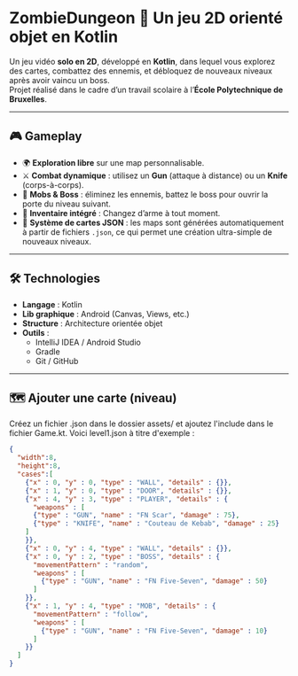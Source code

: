 # ZombieDungeon 🔫 Un jeu 2D orienté objet en Kotlin

Un jeu vidéo **solo en 2D**, développé en **Kotlin**, dans lequel vous explorez des cartes, combattez des ennemis, et débloquez de nouveaux niveaux après avoir vaincu un boss.  
Projet réalisé dans le cadre d’un travail scolaire à l’**École Polytechnique de Bruxelles**.

---

## 🎮 Gameplay

- 🌍 **Exploration libre** sur une map personnalisable.
- ⚔️ **Combat dynamique** : utilisez un **Gun** (attaque à distance) ou un **Knife** (corps-à-corps).
- 👾 **Mobs & Boss** : éliminez les ennemis, battez le boss pour ouvrir la porte du niveau suivant.
- 🎒 **Inventaire intégré** : Changez d’arme à tout moment.
- 🧱 **Système de cartes JSON** : les maps sont générées automatiquement à partir de fichiers `.json`, ce qui permet une création ultra-simple de nouveaux niveaux.

---

## 🛠️ Technologies

- **Langage** : Kotlin
- **Lib graphique** : Android (Canvas, Views, etc.)
- **Structure** : Architecture orientée objet
- **Outils** :
  - IntelliJ IDEA / Android Studio
  - Gradle
  - Git / GitHub

---

## 🗺️ Ajouter une carte (niveau)

Créez un fichier .json dans le dossier assets/ et ajoutez l'include dans le fichier Game.kt. 
Voici level1.json à titre d'exemple :

```json
{
  "width":8,
  "height":8,
  "cases":[
    {"x" : 0, "y" : 0, "type" : "WALL", "details" : {}},
    {"x" : 1, "y" : 0, "type" : "DOOR", "details" : {}},
    {"x" : 4, "y" : 3, "type" : "PLAYER", "details" : {
      "weapons" : [
      {"type" : "GUN", "name" : "FN Scar", "damage" : 75},
      {"type" : "KNIFE", "name" : "Couteau de Kebab", "damage" : 25}
    ]
    }},
    {"x" : 0, "y" : 4, "type" : "WALL", "details" : {}},
    {"x" : 0, "y" : 2, "type" : "BOSS", "details" : {
      "movementPattern" : "random",
      "weapons" : [
        {"type" : "GUN", "name" : "FN Five-Seven", "damage" : 50}
      ]
    }},
    {"x" : 1, "y" : 4, "type" : "MOB", "details" : {
      "movementPattern" : "follow",
      "weapons" : [
        {"type" : "GUN", "name" : "FN Five-Seven", "damage" : 10}
      ]
    }}
  ]
}

```
